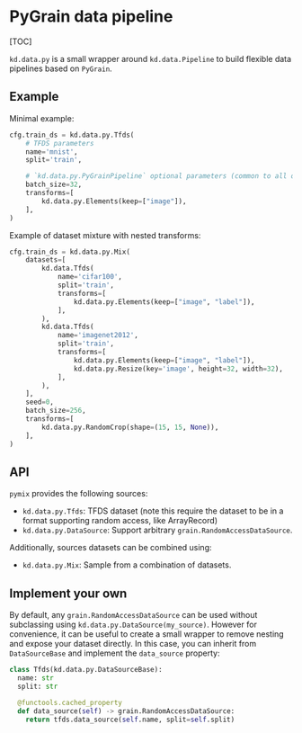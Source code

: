 # PyGrain data pipeline



[TOC]

`kd.data.py` is a small wrapper around `kd.data.Pipeline` to build flexible data
pipelines based on `PyGrain`.

## Example

Minimal example:

```python
cfg.train_ds = kd.data.py.Tfds(
    # TFDS parameters
    name='mnist',
    split='train',

    # `kd.data.py.PyGrainPipeline` optional parameters (common to all objects)
    batch_size=32,
    transforms=[
        kd.data.py.Elements(keep=["image"]),
    ],
)
```

Example of dataset mixture with nested transforms:

```python
cfg.train_ds = kd.data.py.Mix(
    datasets=[
        kd.data.Tfds(
            name='cifar100',
            split='train',
            transforms=[
                kd.data.py.Elements(keep=["image", "label"]),
            ],
        ),
        kd.data.Tfds(
            name='imagenet2012',
            split='train',
            transforms=[
                kd.data.py.Elements(keep=["image", "label"]),
                kd.data.py.Resize(key='image', height=32, width=32),
            ],
        ),
    ],
    seed=0,
    batch_size=256,
    transforms=[
        kd.data.py.RandomCrop(shape=(15, 15, None)),
    ],
)
```

## API

`pymix` provides the following sources:

* `kd.data.py.Tfds`: TFDS dataset (note this require the dataset to be in a
  format supporting random access, like ArrayRecord)
* `kd.data.py.DataSource`: Support arbitrary `grain.RandomAccessDataSource`.

Additionally, sources datasets can be combined using:

* `kd.data.py.Mix`: Sample from a combination of datasets.

## Implement your own

By default, any `grain.RandomAccessDataSource` can be used without subclassing
using `kd.data.py.DataSource(my_source)`. However for convenience,
it can be useful to create a small wrapper to remove nesting and expose your
dataset directly. In this case, you can inherit from `DataSourceBase` and
implement the `data_source` property:

```python
class Tfds(kd.data.py.DataSourceBase):
  name: str
  split: str

  @functools.cached_property
  def data_source(self) -> grain.RandomAccessDataSource:
    return tfds.data_source(self.name, split=self.split)
```
